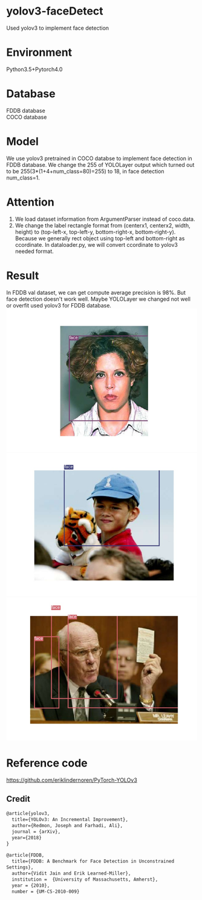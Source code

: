 # yolov3-faceDetect
Used yolov3 to implement face detection  

# Environment
Python3.5+Pytorch4.0  

# Database
FDDB database  
COCO database

# Model
We use yolov3 pretrained in COCO databse to implement face detection in FDDB database. 
We change the 255 of YOLOLayer output which turned out to be 255(3*(1+4+num_class=80)=255) to 18, in face detection num_class=1.

# Attention
1. We load dataset information from ArgumentParser instead of coco.data.  
2. We change the label rectangle format from (centerx1, centerx2, width, height) to (top-left-x, top-left-y, bottom-right-x, bottom-right-y). Because we generally rect object using top-left and bottom-right as ccordinate. In dataloader.py, we will convert ccordinate to yolov3 needed format.

# Result
In FDDB val dataset, we can get compute average precision is 98%. But face detection doesn't work well. Maybe YOLOLayer we changed not well or overfit used yolov3 for FDDB database.  
![image](https://github.com/XPping/yolov3-faceDetect/raw/master/result/2002_07_19_big_img_209.jpg) 
![image](https://github.com/XPping/yolov3-faceDetect/raw/master/result/2002_07_21_big_img_744.jpg) 
![image](https://github.com/XPping/yolov3-faceDetect/raw/master/result/2002_07_25_big_img_722.jpg) 

# Reference code
https://github.com/eriklindernoren/PyTorch-YOLOv3  

## Credit
```
@article{yolov3,
  title={YOLOv3: An Incremental Improvement},
  author={Redmon, Joseph and Farhadi, Ali},
  journal = {arXiv},
  year={2018}
}
```
```
@article{FDDB,
  title={FDDB: A Benchmark for Face Detection in Unconstrained Settings},
  author={Vidit Jain and Erik Learned-Miller},
  institution =  {University of Massachusetts, Amherst},
  year = {2010},
  number = {UM-CS-2010-009}
```
